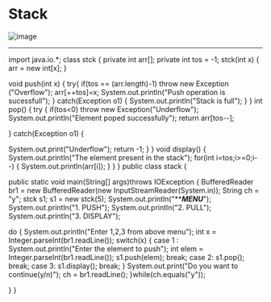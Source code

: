 # Stack
![image](https://user-images.githubusercontent.com/97290356/169874743-b90dee3f-9868-4ed5-9574-7c125cfff509.png)
*************************************************************************************************************************************************************************
import java.io.*;
class stck
{
private int arr[];
private int tos = -1;
stck(int x)
{
arr = new int[x];
}

void push(int x)
{
try{
if(tos == (arr.length)-1)
throw new Exception ("Overflow");
arr[++tos]=x;
System.out.println("Push operation is sucessfull");
}
catch(Exception o1)
{
System.out.println("Stack is full");
}
}
int pop()
{
try
{
if(tos<0)
throw new Exception("Underflow");
System.out.println("Element poped successfully");
return arr[tos--];

}
catch(Exception o1)
{
       
System.out.print("Underflow");
return -1;
}
}
void display()
{
System.out.println("The element present in the stack");
for(int i=tos;i>=0;i--)
{
System.out.println(arr[i]);
}
}
}
public class stack {

public static void main(String[] args)throws IOException
{
BufferedReader br1 = new BufferedReader(new InputStreamReader(System.in));
String ch = "y";
stck s1;
s1 = new stck(5);
System.out.println("***********MENU*********");
System.out.println("1. PUSH");
System.out.println("2. PULL");
System.out.println("3. DISPLAY");

do
{
System.out.println("Enter 1,2,3 from above menu");
int x = Integer.parseInt(br1.readLine());
switch(x)
{
case 1 : System.out.println("Enter the element to push");
        int elem =  Integer.parseInt(br1.readLine());
        s1.push(elem);
        break;
case 2: s1.pop();
       break;
case 3: s1.display();
       break;
}
System.out.print("Do you want to continue(y/n)");
ch = br1.readLine();
}while(ch.equals("y"));

}
}
